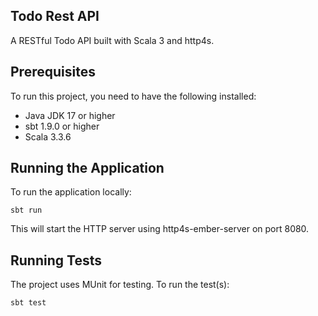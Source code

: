 ## Todo Rest API

A RESTful Todo API built with Scala 3 and http4s.

## Prerequisites

To run this project, you need to have the following installed:

- Java JDK 17 or higher
- sbt 1.9.0 or higher
- Scala 3.3.6

## Running the Application

To run the application locally:
```shell
sbt run
```
This will start the HTTP server using http4s-ember-server on port 8080.

## Running Tests

The project uses MUnit for testing. To run the test(s):
```shell
sbt test
```
